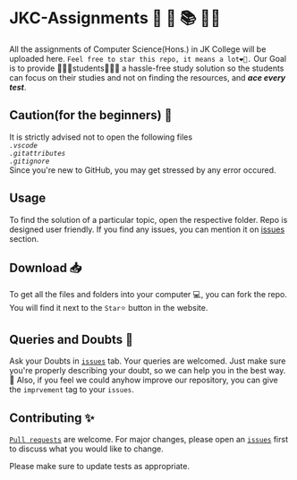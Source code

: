 # JKC-Assignments  🏫 🎒 📚 ✍🏽 
All the assignments of Computer Science(Hons.) in JK College will be uploaded here. `Feel free to star this repo, it means a lot❤💖.`
Our Goal is to provide 👩🏽‍🎓students👨🏽‍🎓 a hassle-free study solution so the students can focus on their studies and not on finding the resources, and ***ace every test***.
## Caution(for the beginners) 🚨
It is strictly advised not to open the following files <br>
*`.vscode`* <br>
*`.gitattributes`* <br>
*`.gitignore`* <br>
Since you're new to GitHub, you may get stressed by any error occured.

## Usage
To find the solution of a particular topic, open the respective folder. Repo is designed user friendly.
If you find any issues, you can mention it on [issues](https://github.com/TheCoderAvinash/JKC-Assignments/issues) section.

## Download 📥
To get all the files and folders into your computer 💻, you can fork the repo. You will find it next to the `Star`⭐ button in the website.

## Queries and Doubts 📝
Ask your Doubts in [`issues`](https://github.com/TheCoderAvinash/JKC-Assignments/issues) tab. Your queries are welcomed. Just make sure you're properly describing your doubt, so we can help you in the best way. 🤗 Also, if you feel we could anyhow improve our repository, you can give the `imprvement` tag to your `issues`.

## Contributing ✨
[`Pull requests`](https://github.com/TheCoderAvinash/JKC-Assignments/pulls) are welcome. For major changes, please open an [`issues`](https://github.com/TheCoderAvinash/JKC-Assignments/issues) first to discuss what you would like to change.

Please make sure to update tests as appropriate.
